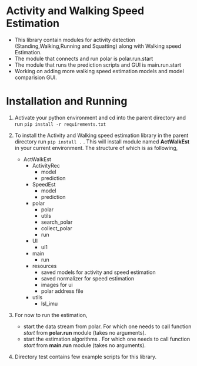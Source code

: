 # Activity and Walking Speed Estimation

- This library contain modules for activity detection (Standing,Walking,Running and Squatting) along with Walking speed Estimation. 
- The module that connects and run polar is polar.run.start
- The module that runs the prediction scripts and GUI is main.run.start
- Working on adding more walking speed estimation models and model comparision GUI.


# Installation and Running

1. Activate your python environment and cd into the parent directory and run ``` pip install -r requirements.txt ```

2. To install the Activity and Walking speed estimation library  in the parent directory run ``` pip install . ``` . This will install module named **ActWalkEst** in your current environment. The structure of which is as following,
    - ActWalkEst
        - ActivityRec
            - model
            - prediction
        - SpeedEst
            - model
            - prediction
        - polar
            - polar
            - utils
            - search_polar
            - collect_polar
            - run
        - UI
            - ui1
        - main
            - run
        - resources
            - saved models for activity and speed estimation
            - saved normalizer for speed estimation
            - images for ui
            - polar address file
        - utils
            - lsl_imu


3. For now to run the estimation, 

    - start the data stream from polar. For which one needs to call function *start* from **polar.run** module (takes no arguments).
    - start the estimation algorithms . For which one needs to call function *start* from **main.run** module (takes no arguments).

4. Directory test contains few example scripts for this library. 
